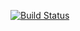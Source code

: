 [![Build Status](https://semaphoreci.com/api/v1/monuk18/demo/branches/test/badge.svg)](https://semaphoreci.com/monuk18/demo)
